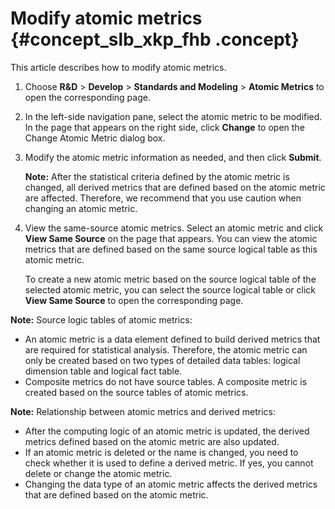 # Modify atomic metrics {#concept_slb_xkp_fhb .concept}

This article describes how to modify atomic metrics.

1.  Choose **R&D** \> **Develop** \> **Standards and Modeling** \> **Atomic Metrics** to open the corresponding page.
2.  In the left-side navigation pane, select the atomic metric to be modified. In the page that appears on the right side, click **Change** to open the Change Atomic Metric dialog box.
3.  Modify the atomic metric information as needed, and then click **Submit**.

    **Note:** After the statistical criteria defined by the atomic metric is changed, all derived metrics that are defined based on the atomic metric are affected. Therefore, we recommend that you use caution when changing an atomic metric.

4.  View the same-source atomic metrics. Select an atomic metric and click **View Same Source** on the page that appears. You can view the atomic metrics that are defined based on the same source logical table as this atomic metric.

    To create a new atomic metric based on the source logical table of the selected atomic metric, you can select the source logical table or click **View Same Source** to open the corresponding page.


**Note:** Source logic tables of atomic metrics:

-   An atomic metric is a data element defined to build derived metrics that are required for statistical analysis. Therefore, the atomic metric can only be created based on two types of detailed data tables: logical dimension table and logical fact table.
-   Composite metrics do not have source tables. A composite metric is created based on the source tables of atomic metrics.

**Note:** Relationship between atomic metrics and derived metrics:

-   After the computing logic of an atomic metric is updated, the derived metrics defined based on the atomic metric are also updated.
-   If an atomic metric is deleted or the name is changed, you need to check whether it is used to define a derived metric. If yes, you cannot delete or change the atomic metric.
-   Changing the data type of an atomic metric affects the derived metrics that are defined based on the atomic metric.

